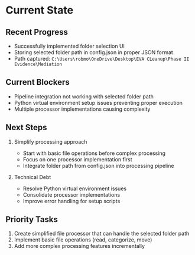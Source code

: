 # Current State

## Recent Progress
- Successfully implemented folder selection UI
- Storing selected folder path in config.json in proper JSON format
- Path captured: `C:\Users\robmo\OneDrive\Desktop\EVA CLeanup\Phase II Evidence\Mediation`

## Current Blockers
- Pipeline integration not working with selected folder path
- Python virtual environment setup issues preventing proper execution
- Multiple processor implementations causing complexity

## Next Steps
1. Simplify processing approach
   - Start with basic file operations before complex processing
   - Focus on one processor implementation first
   - Integrate folder path from config.json into processing pipeline

2. Technical Debt
   - Resolve Python virtual environment issues
   - Consolidate processor implementations
   - Improve error handling for setup scripts

## Priority Tasks
1. Create simplified file processor that can handle the selected folder path
2. Implement basic file operations (read, categorize, move)
3. Add more complex processing features incrementally

